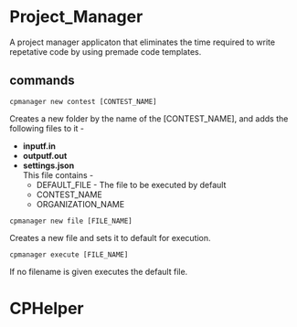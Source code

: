 # Project_Manager
A project manager applicaton that eliminates the time required to write repetative code by using premade code templates.

##  commands
    cpmanager new contest [CONTEST_NAME]

Creates a new folder by the name of the [CONTEST_NAME], and adds the following files to it - 
<ul>
  <li> <b>inputf.in</b></li>
  <li> <b>outputf.out</b></li>
  <li> <b>settings.json</b> <br>
    This file contains - 
    <ul type = "circle">
      <li> DEFAULT_FILE - The file to be executed by default </li>
      <li> CONTEST_NAME</li>
      <li> ORGANIZATION_NAME</li>
    </ul>
  </li>
</ul>


    cpmanager new file [FILE_NAME]

Creates a new file and sets it to default for execution.

    cpmanager execute [FILE_NAME]

If no filename is given executes the default file.
# CPHelper

